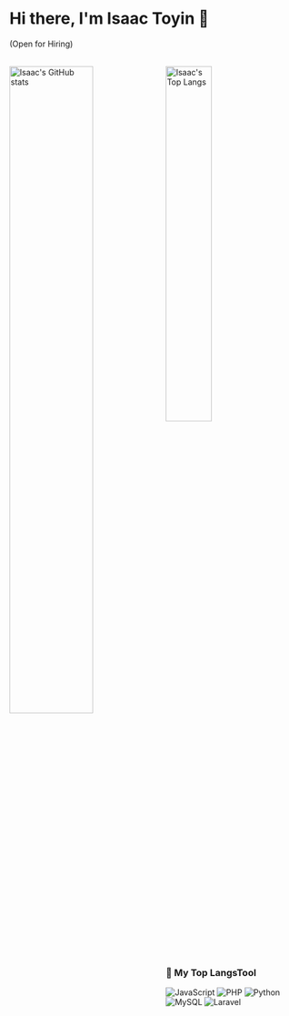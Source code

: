 # Hi there, I'm Isaac Toyin 👋
<p > (Open for Hiring)</p>
<br/>
<img src="https://github-readme-stats.vercel.app/api?username=iamisaacp&count_private=true&show_icons=true&theme=radical" align="left" width="54%"  alt="Isaac's GitHub stats"/>
<img src="https://github-readme-stats.vercel.app/api/top-langs/?username=iamisaacp&layout=compact&theme=radical"  width="40%" alt="Isaac's Top Langs" />

<br/>
<h3 > 🔭 My Top LangsTool</h3>
 
![JavaScript](https://img.shields.io/badge/javascript-%23323330.svg?style=for-the-badge&logo=javascript&logoColor=%23F7DF1E)
![PHP](https://img.shields.io/badge/php-%23777BB4.svg?style=for-the-badge&logo=php&logoColor=white)
![Python](https://img.shields.io/badge/python-3670A0?style=for-the-badge&logo=python&logoColor=ffdd54)
![MySQL](https://img.shields.io/badge/mysql-%2300f.svg?style=for-the-badge&logo=mysql&logoColor=white)
![Laravel](https://img.shields.io/badge/laravel-%23FF2D20.svg?style=for-the-badge&logo=laravel&logoColor=white)

<!--
![NodeJS](https://img.shields.io/badge/node.js-6DA55F?style=for-the-badge&logo=node.js&logoColor=white)
 


 ### TailwindCSS, Python, Docker, Kubernetes, Rancher, TravisCI, Git, Github, Bitbucket, Apache, Nginx, Vagrant, Ansible, Jenkins, Azure. -->
